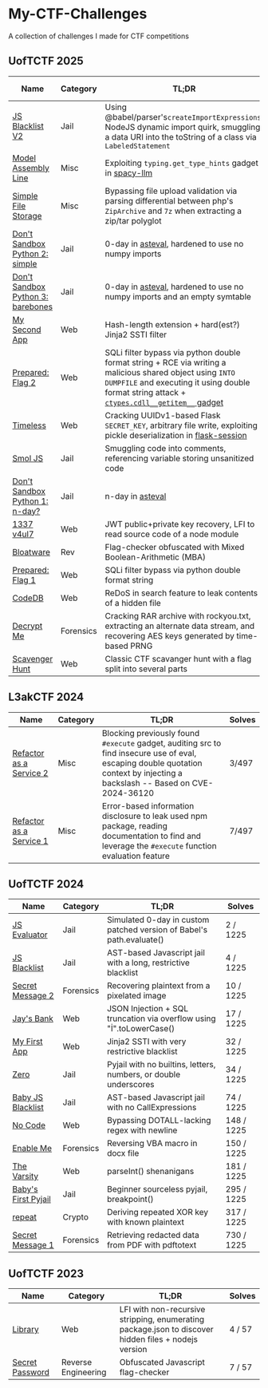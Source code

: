 # My-CTF-Challenges
 A collection of challenges I made for CTF competitions

## UofTCTF 2025

| Name                                                                                                                        | Category  | TL;DR                                                                                                                                                                                                                                                                                | Solve Count |
| --------------------------------------------------------------------------------------------------------------------------- | --------- | ------------------------------------------------------------------------------------------------------------------------------------------------------------------------------------------------------------------------------------------------------------------------------------ | ----------: |
| [JS Blacklist V2](https://github.com/UofTCTF/uoftctf-2025-chals-public/tree/master/js-blacklist-v2)                         | Jail      | Using @babel/parser's`createImportExpressions`, NodeJS dynamic import quirk, smuggling a data URI into the toString of a class via `LabeledStatement`                                                                                                                                |      0/1510 |
| [Model Assembly Line](https://github.com/UofTCTF/uoftctf-2025-chals-public/tree/master/model-assembly-line)                 | Misc      | Exploiting `typing.get_type_hints` gadget in [spacy-llm](https://github.com/explosion/spacy-llm)                                                                                                                                                                                     |      2/1510 |
| [Simple File Storage](https://github.com/UofTCTF/uoftctf-2025-chals-public/tree/master/simple-file-storage)                 | Misc      | Bypassing file upload validation via parsing differential between php's `ZipArchive` and `7z` when extracting a zip/tar polyglot                                                                                                                                                     |      2/1510 |
| [Don't Sandbox Python 2: simple](https://github.com/UofTCTF/uoftctf-2025-chals-public/tree/master/dont-sandbox-python-2)    | Jail      | 0-day in [asteval](https://github.com/lmfit/asteval), hardened to use no numpy imports                                                                                                                                                                                               |      3/1510 |
| [Don't Sandbox Python 3: barebones](https://github.com/UofTCTF/uoftctf-2025-chals-public/tree/master/dont-sandbox-python-3) | Jail      | 0-day in [asteval](https://github.com/lmfit/asteval), hardened to use no numpy imports and an empty symtable                                                                                                                                                                         |      3/1510 |
| [My Second App](https://github.com/UofTCTF/uoftctf-2025-chals-public/tree/master/my-second-app)                             | Web       | Hash-length extension + hard(est?) Jinja2 SSTI filter                                                                                                                                                                                                                                |      5/1510 |
| [Prepared: Flag 2](https://github.com/UofTCTF/uoftctf-2025-chals-public/tree/master/prepared-)                              | Web       | SQLi filter bypass via python double format string + RCE via writing a malicious shared object using `INTO DUMPFILE` and executing it using double format string attack + [`ctypes.cdll__getitem__` gadget](https://github.com/python/cpython/blob/main/Lib/ctypes/__init__.py#L473) |      6/1510 |
| [Timeless](https://github.com/UofTCTF/uoftctf-2025-chals-public/tree/master/timeless)                                       | Web       | Cracking UUIDv1-based Flask `SECRET_KEY`, arbitrary file write, exploiting pickle deserialization in [flask-session](https://github.com/pallets-eco/flask-session)                                                                                                                   |      6/1510 |
| [Smol JS](https://github.com/UofTCTF/uoftctf-2025-chals-public/tree/master/smol-js)                                         | Jail      | Smuggling code into comments, referencing variable storing unsanitized code                                                                                                                                                                                                          |      7/1510 |
| [Don't Sandbox Python 1: n-day?](https://github.com/UofTCTF/uoftctf-2025-chals-public/tree/master/dont-sandbox-python-1)    | Jail      | n-day in [asteval](https://github.com/lmfit/asteval)                                                                                                                                                                                                                                 |     11/1510 |
| [1337 v4ul7](https://github.com/UofTCTF/uoftctf-2025-chals-public/tree/master/leet-vault)                                   | Web       | JWT public+private key recovery, LFI to read source code of a node module                                                                                                                                                                                                            |     13/1510 |
| [Bloatware](https://github.com/UofTCTF/uoftctf-2025-chals-public/tree/master/bloatware)                                     | Rev       | Flag-checker obfuscated with Mixed Boolean-Arithmetic (MBA)                                                                                                                                                                                                                                    |     14/1510 |
| [Prepared: Flag 1](https://github.com/UofTCTF/uoftctf-2025-chals-public/tree/master/prepared-1)                             | Web       | SQLi filter bypass via python double format string                                                                                                                                                                                                                                   |     33/1510 |
| [CodeDB](https://github.com/UofTCTF/uoftctf-2025-chals-public/tree/master/code-db)                                          | Web       | ReDoS in search feature to leak contents of a hidden file                                                                                                                                                                                                                            |     55/1510 |
| [Decrypt Me](https://github.com/UofTCTF/uoftctf-2025-chals-public/tree/master/decrypt-me)                                   | Forensics | Cracking RAR archive with rockyou.txt, extracting an alternate data stream, and recovering AES keys generated by time-based PRNG                                                                                                                                                     |     86/1510 |
| [Scavenger Hunt](https://github.com/UofTCTF/uoftctf-2025-chals-public/tree/master/scavenger-hunt)                           | Web       | Classic CTF scavanger hunt with a flag split into several parts                                                                                                                                                                                                                      |    501/1510 |




## L3akCTF 2024

| Name                                                                                                               | Category | TL;DR                                                                                                                                                                         | Solves |
| ------------------------------------------------------------------------------------------------------------------ | -------- | ----------------------------------------------------------------------------------------------------------------------------------------------------------------------------- | ------ |
| [Refactor as a Service 2](https://github.com/L3AK-TEAM/L3akCTF-2024-public/tree/main/misc/refactor-as-a-service-2) | Misc     | Blocking previously found `#execute` gadget, auditing src to find insecure use of eval, escaping double quotation context by injecting a backslash -- Based on CVE-2024-36120 | 3/497  |
| [Refactor as a Service 1](https://github.com/L3AK-TEAM/L3akCTF-2024-public/tree/main/misc/refactor-as-a-service)   | Misc     | Error-based information disclosure to leak used npm package, reading documentation to find and leverage the `#execute` function evaluation feature                            | 7/497  |

## UofTCTF 2024

| Name                                                                                                                | Category  | TL;DR                                                                | Solves     |
| ------------------------------------------------------------------------------------------------------------------- | --------- | -------------------------------------------------------------------- | ---------- |
| [JS Evaluator](https://github.com/UofTCTF/uoftctf-2024-chals-public/tree/master/Jail/js_evaluator)                  | Jail      | Simulated 0-day in custom patched version of Babel's path.evaluate() | 2 / 1225   |
| [JS Blacklist](https://github.com/UofTCTF/uoftctf-2024-chals-public/tree/master/Jail/js_blacklist)                  | Jail      | AST-based Javascript jail with a long, restrictive blacklist         | 4 / 1225   |
| [Secret Message 2](https://github.com/UofTCTF/uoftctf-2024-chals-public/tree/master/Forensics/Secret%20Message%202) | Forensics | Recovering plaintext from a pixelated image                          | 10 / 1225  |
| [Jay's Bank](https://github.com/UofTCTF/uoftctf-2024-chals-public/tree/master/Web/Jay's%20Bank)                     | Web       | JSON Injection + SQL truncation via overflow using "İ".toLowerCase() | 17 / 1225  |
| [My First App](https://github.com/UofTCTF/uoftctf-2024-chals-public/tree/master/Web/My%20First%20App)               | Web       | Jinja2 SSTI with very restrictive blacklist                          | 32 / 1225  |
| [Zero](https://github.com/UofTCTF/uoftctf-2024-chals-public/tree/master/Jail/zero)                                  | Jail      | Pyjail with no builtins, letters, numbers, or double underscores     | 34 / 1225  |
| [Baby JS Blacklist](https://github.com/UofTCTF/uoftctf-2024-chals-public/tree/master/Jail/baby_js_blacklist)        | Jail      | AST-based Javascript jail with no CallExpressions                    | 74 / 1225  |
| [No Code](https://github.com/UofTCTF/uoftctf-2024-chals-public/tree/master/Web/No%20Code)                           | Web       | Bypassing DOTALL-lacking regex with newline                          | 148 / 1225 |
| [Enable Me](https://github.com/UofTCTF/uoftctf-2024-chals-public/tree/master/Forensics/EnableMe)                    | Forensics | Reversing VBA macro in docx file                                     | 150 / 1225 |
| [The Varsity](https://github.com/UofTCTF/uoftctf-2024-chals-public/tree/master/Web/The%20Varsity)                   | Web       | parseInt() shenanigans                                               | 181 / 1225 |
| [Baby's First Pyjail](https://github.com/UofTCTF/uoftctf-2024-chals-public/tree/master/Jail/babys_first_pyjail)     | Jail      | Beginner sourceless pyjail, breakpoint()                             | 295 / 1225 |
| [repeat](https://github.com/UofTCTF/uoftctf-2024-chals-public/tree/master/Cryptography/repeat)                      | Crypto    | Deriving repeated XOR key with known plaintext                       | 317 / 1225 |
| [Secret Message 1](https://github.com/UofTCTF/uoftctf-2024-chals-public/tree/master/Forensics/Secret%20Message)     | Forensics | Retrieving redacted data from PDF with pdftotext                     | 730 / 1225 |


## UofTCTF 2023

| Name                                                                                                           | Category            | TL;DR                                                                                                | Solves |
| -------------------------------------------------------------------------------------------------------------- | ------------------- | ---------------------------------------------------------------------------------------------------- | ------ |
| [Library](https://github.com/UofTCTF/uoftctf-2023/tree/master/Web/web_library)                                 | Web                 | LFI with non-recursive stripping, enumerating package.json to discover hidden files + nodejs version | 4 / 57 |
| [Secret Password](https://github.com/UofTCTF/uoftctf-2023/tree/master/Reverse%20Engineering/Secret%20Password) | Reverse Engineering | Obfuscated Javascript flag-checker                                                                   | 7 / 57 |
